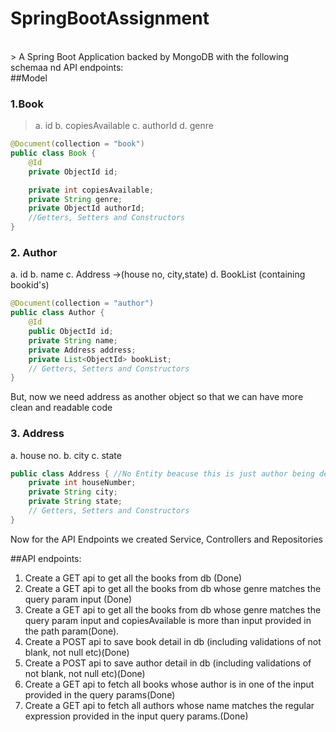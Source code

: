 # SpringBootAssignment

<br/>
> A Spring Boot Application backed by MongoDB with the following schemaa nd API endpoints:
<br/>
##Model

### 1.Book 
> a. id  b. copiesAvailable c. authorId d. genre
```java
@Document(collection = "book")
public class Book {
    @Id
    private ObjectId id;

    private int copiesAvailable;
    private String genre;
    private ObjectId authorId;
    //Getters, Setters and Constructors
}
```

### 2. Author
a. id b. name c. Address ->(house no, city,state) d. BookList (containing bookid's)

```java
@Document(collection = "author")
public class Author {
    @Id
    public ObjectId id;
    private String name;
    private Address address;
    private List<ObjectId> bookList;
    // Getters, Setters and Constructors
}
```

But, now we need address as another object so that we can have more clean and readable code

### 3. Address
a. house no. b. city c. state
```java
public class Address { //No Entity beacuse this is just author being destructured
    private int houseNumber;
    private String city;
    private String state;
    // Getters, Setters and Constructors
}
```

Now for the API Endpoints we created Service, Controllers and Repositories

##API endpoints:

1) Create a GET api to get all the books from db (Done)
2) Create a GET api to get all the books from db whose genre matches the query param input (Done)
3) Create a GET api to get all the books from db whose genre matches the query param input and copiesAvailable is more than input provided in the path param(Done).
4) Create a POST api to save book detail in db (including validations of not blank, not null etc)(Done)
5) Create a POST api to save author detail in db (including validations of not blank, not null etc)(Done)
6) Create a GET api to fetch all books whose author is in one of the input provided in the query params(Done)
7) Create a GET api to fetch all authors whose name matches the regular expression provided in the input query params.(Done)
